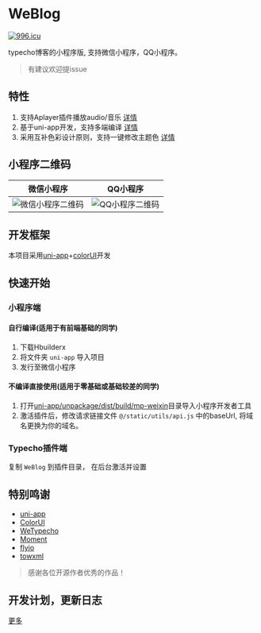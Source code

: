# WeBlog

<a href="https://996.icu"><img src="https://img.shields.io/badge/link-996.icu-red.svg" alt="996.icu" /></a>

typecho博客的小程序版, 支持微信小程序，QQ小程序。

> 有建议欢迎提issue

## 特性

1. 支持Aplayer插件播放audio/音乐 [详情](https://www.thinkmoon.cn/20191122/cid=555.html#article-header-1)
2. 基于uni-app开发，支持多端编译 [详情](https://www.thinkmoon.cn/20191122/cid=555.html#article-header-2)
3. 采用互补色彩设计原则，支持一键修改主题色 [详情](https://www.thinkmoon.cn/20191122/cid=555.html#article-header-3)

## 小程序二维码

|  微信小程序   | QQ小程序 |
|  ----  | ----  |
| ![微信小程序二维码][2]  | ![QQ小程序二维码][3] |

## 开发框架

本项目采用[uni-app](https://uniapp.dcloud.io/component/README)+[colorUI](https://github.com/weilanwl/ColorUI)开发

## 快速开始

### 小程序端

#### 自行编译(适用于有前端基础的同学)

1. 下载Hbuilderx
2. 将文件夹 `uni-app` 导入项目
3. 发行至微信小程序

#### 不编译直接使用(适用于零基础或基础较差的同学)

1. 打开[uni-app/unpackage/dist/build/mp-weixin](https://github.com/thinkmoon/WeBlog/tree/master/uni-app/unpackage/dist/build/mp-weixin)目录导入小程序开发者工具
2. 激活插件后，修改请求链接文件 `@/static/utils/api.js` 中的baseUrl, 将域名更换为你的域名。 

### Typecho插件端

复制 `WeBlog` 到插件目录， 在后台激活并设置

## 特别鸣谢

* [uni-app](https://github.com/dcloudio/uni-app)
* [ColorUI](https://github.com/weilanwl/ColorUI)
* [WeTypecho](https://github.com/MingliangLu/WeTypecho)
* [Moment](https://momentjs.com/)
* [flyio](https://github.com/wendux/fly)
* [towxml](https://github.com/sbfkcel/towxml)

> 感谢各位开源作者优秀的作品！

## 开发计划，更新日志

[更多](https://www.thinkmoon.cn/20191122/cid=555.html)

  [2]: https://blog.cdn.thinkmoon.cn/blog/typecho/2019-11-22T07:58:08.png
  [3]: https://blog.cdn.thinkmoon.cn/blog/typecho/2576c006617a8efb2218a1e9145646a4.png

